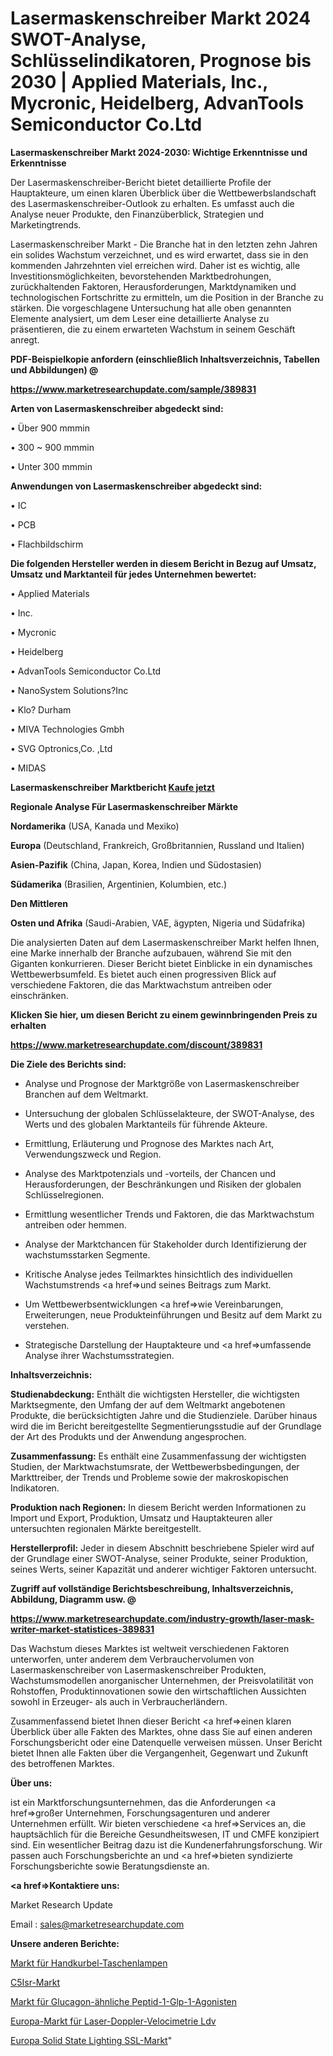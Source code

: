 # Lasermaskenschreiber Markt 2024 SWOT-Analyse, Schlüsselindikatoren, Prognose bis 2030 | Applied Materials, Inc., Mycronic, Heidelberg, AdvanTools Semiconductor Co.Ltd

<strong>Lasermaskenschreiber Markt 2024-2030: Wichtige Erkenntnisse und Erkenntnisse</strong>

Der Lasermaskenschreiber-Bericht bietet detaillierte Profile der Hauptakteure, um einen klaren Überblick über die Wettbewerbslandschaft des Lasermaskenschreiber-Outlook zu erhalten. Es umfasst auch die Analyse neuer Produkte, den Finanzüberblick, Strategien und Marketingtrends.

Lasermaskenschreiber Markt - Die Branche hat in den letzten zehn Jahren ein solides Wachstum verzeichnet, und es wird erwartet, dass sie in den kommenden Jahrzehnten viel erreichen wird. Daher ist es wichtig, alle Investitionsmöglichkeiten, bevorstehenden Marktbedrohungen, zurückhaltenden Faktoren, Herausforderungen, Marktdynamiken und technologischen Fortschritte zu ermitteln, um die Position in der Branche zu stärken. Die vorgeschlagene Untersuchung hat alle oben genannten Elemente analysiert, um dem Leser eine detaillierte Analyse zu präsentieren, die zu einem erwarteten Wachstum in seinem Geschäft anregt.



<strong><b>PDF-Beispielkopie anfordern (einschließlich Inhaltsverzeichnis, Tabellen und Abbildungen) @ </b></strong>

<strong><a href=https://www.marketresearchupdate.com/sample/389831>

<strong>https://www.marketresearchupdate.com/sample/389831</u></a></strong></strong>



<strong>Arten von Lasermaskenschreiber abgedeckt sind:</strong>

• Über 900 mmmin

• 300 ~ 900 mmmin

• Unter 300 mmmin



<strong>Anwendungen von Lasermaskenschreiber abgedeckt sind:</strong>

• IC

• PCB

• Flachbildschirm



<strong>Die folgenden Hersteller werden in diesem Bericht in Bezug auf Umsatz, Umsatz und Marktanteil für jedes Unternehmen bewertet:</strong>

• Applied Materials

• Inc.

• Mycronic

• Heidelberg

• AdvanTools Semiconductor Co.Ltd

• NanoSystem Solutions?Inc

• Klo? Durham

• MIVA Technologies Gmbh

• SVG Optronics,Co. ,Ltd

• MIDAS



<strong>Lasermaskenschreiber Marktbericht <a href=https://www.marketresearchupdate.com/buynow/389831>Kaufe jetzt</a></strong>



<strong>Regionale Analyse Für Lasermaskenschreiber Märkte</strong>



<strong>Nordamerika</strong> (USA, Kanada und Mexiko)



<strong>Europa</strong> (Deutschland, Frankreich, Großbritannien, Russland und Italien)



<strong>Asien-Pazifik</strong> (China, Japan, Korea, Indien und Südostasien)



<strong>Südamerika</strong> (Brasilien, Argentinien, Kolumbien, etc.)



<strong>Den Mittleren</strong> 

<strong>Osten und Afrika</strong> (Saudi-Arabien, VAE, ägypten, Nigeria und Südafrika)

Die analysierten Daten auf dem Lasermaskenschreiber Markt helfen Ihnen, eine Marke innerhalb der Branche aufzubauen, während Sie mit den Giganten konkurrieren. Dieser Bericht bietet Einblicke in ein dynamisches Wettbewerbsumfeld. Es bietet auch einen progressiven Blick auf verschiedene Faktoren, die das Marktwachstum antreiben oder einschränken.



<strong>Klicken Sie hier, um diesen Bericht zu einem gewinnbringenden Preis zu erhalten
</strong>

<strong><a href=https://www.marketresearchupdate.com/discount/389831>https://www.marketresearchupdate.com/discount/389831</b></u></strong></a>



<strong>Die Ziele des Berichts sind:</strong>

- Analyse und Prognose der Marktgröße von Lasermaskenschreiber Branchen auf dem Weltmarkt.

- Untersuchung der globalen Schlüsselakteure, der SWOT-Analyse, des Werts und des globalen Marktanteils für führende Akteure.

- Ermittlung, Erläuterung und Prognose des Marktes nach Art, Verwendungszweck und Region.

- Analyse des Marktpotenzials und -vorteils, der Chancen und Herausforderungen, der Beschränkungen und Risiken der globalen Schlüsselregionen.

- Ermittlung wesentlicher Trends und Faktoren, die das Marktwachstum antreiben oder hemmen.

- Analyse der Marktchancen für Stakeholder durch Identifizierung der wachstumsstarken Segmente.

- Kritische Analyse jedes Teilmarktes hinsichtlich des individuellen Wachstumstrends <a href=>und</a> seines Beitrags zum Markt.

- Um Wettbewerbsentwicklungen <a href=>wie</a> Vereinbarungen, Erweiterungen, neue Produkteinführungen und Besitz auf dem Markt zu verstehen.

- Strategische Darstellung der Hauptakteure und <a href=>umfas</a>sende Analyse ihrer Wachstumsstrategien.



<strong>Inhaltsverzeichnis:</strong>



<strong>Studienabdeckung:</strong> Enthält die wichtigsten Hersteller, die wichtigsten Marktsegmente, den Umfang der auf dem Weltmarkt angebotenen Produkte, die berücksichtigten Jahre und die Studienziele. Darüber hinaus wird die im Bericht bereitgestellte Segmentierungsstudie auf der Grundlage der Art des Produkts und der Anwendung angesprochen.



<strong>Zusammenfassung:</strong> Es enthält eine Zusammenfassung der wichtigsten Studien, der Marktwachstumsrate, der Wettbewerbsbedingungen, der Markttreiber, der Trends und Probleme sowie der makroskopischen Indikatoren.



<strong>Produktion nach Regionen:</strong> In diesem Bericht werden Informationen zu Import und Export, Produktion, Umsatz und Hauptakteuren aller untersuchten regionalen Märkte bereitgestellt.



<strong>Herstellerprofil:</strong> Jeder in diesem Abschnitt beschriebene Spieler wird auf der Grundlage einer SWOT-Analyse, seiner Produkte, seiner Produktion, seines Werts, seiner Kapazität und anderer wichtiger Faktoren untersucht.



<strong><b>Zugriff auf vollständige Berichtsbeschreibung, Inhaltsverzeichnis, Abbildung, Diagramm usw. @ </b></strong>

<strong><a href=https://www.marketresearchupdate.com/industry-growth/laser-mask-writer-market-statistices-389831>https://www.marketresearchupdate.com/industry-growth/laser-mask-writer-market-statistices-389831</a></strong>

Das Wachstum dieses Marktes ist weltweit verschiedenen Faktoren unterworfen, unter anderem dem Verbrauchervolumen von Lasermaskenschreiber von Lasermaskenschreiber Produkten, Wachstumsmodellen anorganischer Unternehmen, der Preisvolatilität von Rohstoffen, Produktinnovationen sowie den wirtschaftlichen Aussichten sowohl in Erzeuger- als auch in Verbraucherländern.

Zusammenfassend bietet Ihnen dieser Bericht <a href=>einen</a> klaren Überblick über alle Fakten des Marktes, ohne dass Sie auf einen anderen Forschungsbericht oder eine Datenquelle verweisen müssen. Unser Bericht bietet Ihnen alle Fakten über die Vergangenheit, Gegenwart und Zukunft des betroffenen Marktes.



<strong>Über uns:</strong>

 ist ein Marktforschungsunternehmen, das die Anforderungen <a href=>großer</a> Unternehmen, Forschungsagenturen und anderer Unternehmen erfüllt. Wir bieten verschiedene <a href=>Services</a> an, die hauptsächlich für die Bereiche Gesundheitswesen, IT und CMFE konzipiert sind. Ein wesentlicher Beitrag dazu ist die Kundenerfahrungsforschung. Wir passen auch Forschungsberichte an und <a href=>bieten</a> syndizierte Forschungsberichte sowie Beratungsdienste an.



<strong><a href=>Kontaktiere uns:</a></strong>

Market Research Update

Email : sales@marketresearchupdate.com



<strong>Unsere anderen Berichte:</strong>

<a href=https://www.linkedin.com/pulse/hand-crank-handheld-flashlights-market-latest-report-outstanding>Markt für Handkurbel-Taschenlampen</a>

<a href=https://www.linkedin.com/pulse/c5isr-market-outlooks-2023-size-players>C5Isr-Markt</a>

<a href=https://www.linkedin.com/pulse/glucagon-like-peptide-1-glp-1-agonists-market>Markt für Glucagon-ähnliche Peptid-1-Glp-1-Agonisten</a>

<a href=https://www.linkedin.com/pulse/europe-laser-doppler-velocimetry-ldv-market>Europa-Markt für Laser-Doppler-Velocimetrie Ldv</a>

<a href=https://www.linkedin.com/pulse/europe-solid-state-lighting-ssl-market-future>Europa Solid State Lighting SSL-Markt</a>"
